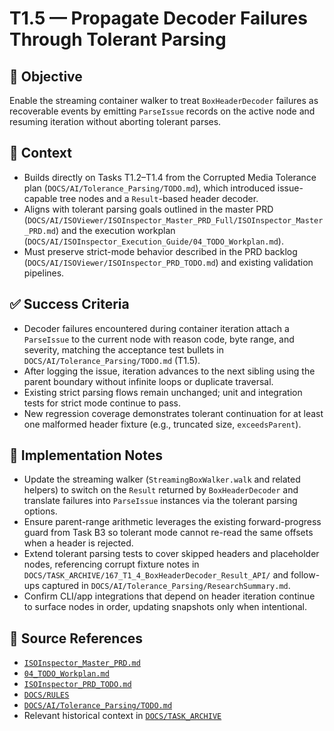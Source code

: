 # T1.5 — Propagate Decoder Failures Through Tolerant Parsing

## 🎯 Objective
Enable the streaming container walker to treat `BoxHeaderDecoder` failures as recoverable events by emitting `ParseIssue` records on the active node and resuming iteration without aborting tolerant parses.

## 🧩 Context
- Builds directly on Tasks T1.2–T1.4 from the Corrupted Media Tolerance plan (`DOCS/AI/Tolerance_Parsing/TODO.md`), which introduced issue-capable tree nodes and a `Result`-based header decoder.
- Aligns with tolerant parsing goals outlined in the master PRD (`DOCS/AI/ISOViewer/ISOInspector_Master_PRD_Full/ISOInspector_Master_PRD.md`) and the execution workplan (`DOCS/AI/ISOInspector_Execution_Guide/04_TODO_Workplan.md`).
- Must preserve strict-mode behavior described in the PRD backlog (`DOCS/AI/ISOViewer/ISOInspector_PRD_TODO.md`) and existing validation pipelines.

## ✅ Success Criteria
- Decoder failures encountered during container iteration attach a `ParseIssue` to the current node with reason code, byte range, and severity, matching the acceptance test bullets in `DOCS/AI/Tolerance_Parsing/TODO.md` (T1.5).
- After logging the issue, iteration advances to the next sibling using the parent boundary without infinite loops or duplicate traversal.
- Existing strict parsing flows remain unchanged; unit and integration tests for strict mode continue to pass.
- New regression coverage demonstrates tolerant continuation for at least one malformed header fixture (e.g., truncated size, `exceedsParent`).

## 🔧 Implementation Notes
- Update the streaming walker (`StreamingBoxWalker.walk` and related helpers) to switch on the `Result` returned by `BoxHeaderDecoder` and translate failures into `ParseIssue` instances via the tolerant parsing options.
- Ensure parent-range arithmetic leverages the existing forward-progress guard from Task B3 so tolerant mode cannot re-read the same offsets when a header is rejected.
- Extend tolerant parsing tests to cover skipped headers and placeholder nodes, referencing corrupt fixture notes in `DOCS/TASK_ARCHIVE/167_T1_4_BoxHeaderDecoder_Result_API/` and follow-ups captured in `DOCS/AI/Tolerance_Parsing/ResearchSummary.md`.
- Confirm CLI/app integrations that depend on header iteration continue to surface nodes in order, updating snapshots only when intentional.

## 🧠 Source References
- [`ISOInspector_Master_PRD.md`](../AI/ISOViewer/ISOInspector_PRD_Full/ISOInspector_Master_PRD.md)
- [`04_TODO_Workplan.md`](../AI/ISOInspector_Execution_Guide/04_TODO_Workplan.md)
- [`ISOInspector_PRD_TODO.md`](../AI/ISOViewer/ISOInspector_PRD_TODO.md)
- [`DOCS/RULES`](../RULES)
- [`DOCS/AI/Tolerance_Parsing/TODO.md`](../AI/Tolerance_Parsing/TODO.md)
- Relevant historical context in [`DOCS/TASK_ARCHIVE`](../TASK_ARCHIVE)
